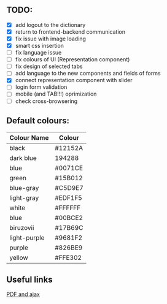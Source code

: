 ## TODO:

- [x] add logout to the dictionary
- [x] return to frontend-backend communication
- [x] fix issue with image loading
- [x] smart css insertion
- [ ] fix language issue
- [ ] fix colours of UI (Representation component)
- [ ] fix design of selected tabs
- [ ] add language to the new components and fields of forms
- [x] connect representation component with slider
- [ ] login form validation
- [ ] mobile (and TAB!!!) oprimization
- [ ] check cross-browsering

## Default colours:

|Colour Name| Colour|
|-----------|-------|
|black| #12152A|
|dark blue| 194288|
|blue| #0071CE|
|green|#15B012|
|blue-gray|#C5D9E7|
|light-gray|#EDF1F5|
|white|#FFFFFF|
|blue|#00BCE2|
|biruzovii|#17B69C|
|light-purple|#9681F2|
|purple|#826BE9|
|yellow|#FFE302|

## Useful links

[PDF and ajax](https://stackoverflow.com/questions/14559060/display-pdf-using-an-ajax-call)